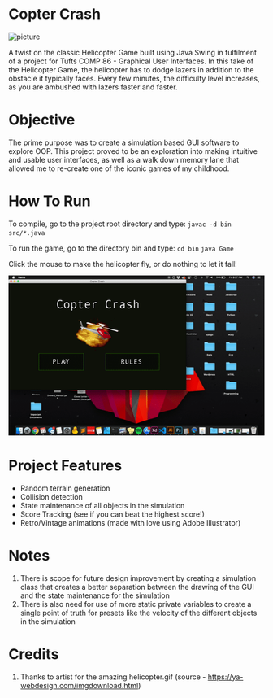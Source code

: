 # Copter Crash

![picture](/src/images/copter-home.png)

A twist on the classic Helicopter Game built using Java Swing in fulfilment
of a project for Tufts COMP 86 - Graphical User Interfaces. In this take of the Helicopter Game, the helicopter has to dodge lazers in addition to the obstacle it typically faces. Every few minutes, the difficulty level increases, as you are ambushed with lazers faster and faster.

# Objective

The prime purpose was to create a simulation based GUI software to explore
OOP. This project proved to be an exploration into making intuitive and usable 
user interfaces, as well as a walk down memory lane that allowed me to 
re-create one of the iconic games of my childhood.

# How To Run
To compile, go to the project root directory and type:
`javac -d bin src/*.java`

To run the game, go to the directory bin and type:
`cd bin`
`java Game`

Click the mouse to make the helicopter fly, or do nothing to let it fall!

![picture](CopterCrash-demo.gif)

# Project Features

* Random terrain generation
* Collision detection
* State maintenance of all objects in the simulation
* Score Tracking (see if you can beat the highest score!)
* Retro/Vintage animations (made with love using Adobe Illustrator)

# Notes

1. There is scope for future design improvement by creating a simulation class 
that creates a better separation between the drawing of the GUI and the state
maintenance for the simulation
2. There is also need for use of more static private variables to create a
single point of truth for presets like the velocity of the different objects 
in the simulation

# Credits

1. Thanks to artist for the amazing helicopter.gif 
   (source - https://ya-webdesign.com/imgdownload.html)



